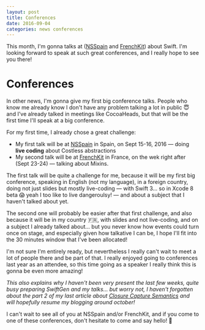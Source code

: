 ```yaml
---
layout: post
title: Conferences
date: 2016-09-04
categories: news conferences
---
```


This month, I'm gonna talks at ([NSSpain](http://2016.nsspain.com) and [FrenchKit](http://frenchkit.fr)) about Swift. I'm looking forward to speak at such great conferences, and I really hope to see you there!

# Conferences

In other news, I'm gonna give my first big conference talks. People who know me already know I don't have any problem talking a lot in public 😇 and I've already talked in meetings like CocoaHeads, but that will be the first time I'll speak at a big conference.

For my first time, I already chose a great challenge:

* My first talk will be at [NSSpain](http://2016.nsspain.com) in Spain, on Sept 15-16, 2016 — doing **live coding** about Costless abstractions
* My second talk will be at [FrenchKit](http://frenchkit.fr) in France, on the wek right after (Sept 23-24) — talking about Mixins.

The first talk will be quite a challenge for me, because it will be my first big conference, speaking in English (not my language), in a foreign country, doing not just slides but mostly live-coding — with Swift 3… so in Xcode 8 beta 😱 yeah I too like to live dangeroulsy! — and about a subject that I haven't talked about yet.

The second one will probably be easier after that first challenge, and also because it will be in my country 🇫🇷, with slides and not live-coding, and on a subject I already talked about… but you never know how events could turn once on stage, and especially given how talkative I can be, I hope I'll fit into the 30 minutes window that I've been allocated!

I'm not sure I'm entirely ready, but nevertheless I really can't wait to meet a lot of people there and be part of that. I really enjoyed going to conferences last year as an attendee, so this time going as a speaker I really think this is gonna be even more amazing!

_This also explains why I haven't been very present the last few weeks, quite busy preparing SwiftGen and my talks… but worry not, I haven't forgotten about the part 2 of my last article about [Closure Capture Semantics](/swift/closures/2016/07/25/closure-capture-1/) and will hopefully resume my blogging around october!_

I can't wait to see all of you at NSSpain and/or FrenchKit, and if you come to one of these conferences, don't hesitate to come and say hello! 👋
